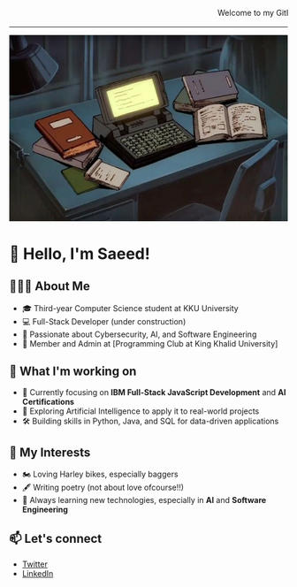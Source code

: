 <marquee>Welcome to my GitHub profile! 🌟</marquee> <br/><hr/>
![Alt text](e8ac710f155ff4be35d99fd5a195f107.jpg)


# 👋 Hello, I'm Saeed!

## 🧑🏻‍💻 About Me
- 🎓 Third-year Computer Science student at KKU University
- 💻 Full-Stack Developer (under construction)  
- 🔐 Passionate about Cybersecurity, AI, and Software Engineering  
- 🤝 Member and Admin at [Programming Club at King Khalid University]
## 🚀 What I'm working on
- 🎯 Currently focusing on **IBM Full-Stack JavaScript Development** and **AI Certifications**
- 🧠 Exploring Artificial Intelligence to apply it to real-world projects
- 🛠 Building skills in Python, Java, and SQL for data-driven applications

## 🎯 My Interests
- 🏍 Loving Harley bikes, especially baggers  
- 🖋 Writing poetry (not about love ofcourse!!)
- 📖 Always learning new technologies, especially in **AI** and **Software Engineering**

## 📫 Let's connect
- [Twitter](https://twitter.com/gzfw__)  
- [LinkedIn](https://linkedin.com/in/saeed-al-asiri)  

<!--
**rootSU5F/rootSU5F** is a ✨ _special_ ✨ repository because its `README.md` (this file) appears on your GitHub profile.

Here are some ideas to get you started:

- 🔭 I’m currently working on ...
- 🌱 I’m currently learning ...
- 👯 I’m looking to collaborate on ...
- 🤔 I’m looking for help with ...
- 💬 Ask me about ...
- 📫 How to reach me: ...
- 😄 Pronouns: ...
- ⚡ Fun fact: ...
-->
